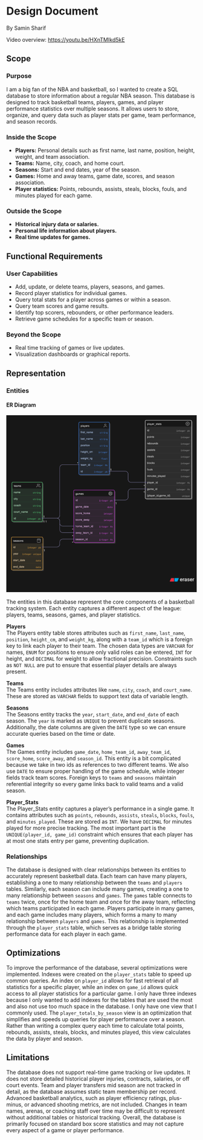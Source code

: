 # Design Document

By Samin Sharif

Video overview: https://youtu.be/HXnTMIkd5kE

## Scope

### Purpose

I am a big fan of the NBA and basketball, so I wanted to create a SQL database to store information about a regular NBA season. This database is designed to track basketball teams, players, games, and player performance statistics over multiple seasons. It allows users to store, organize, and query data such as player stats per game, team performance, and season records.

### Inside the Scope

- **Players:** Personal details such as first name, last name, position, height, weight, and team association.
- **Teams:** Name, city, coach, and home court.
- **Seasons:** Start and end dates, year of the season.
- **Games:** Home and away teams, game date, scores, and season association.
- **Player statistics:** Points, rebounds, assists, steals, blocks, fouls, and minutes played for each game.

### Outside the Scope

- **Historical injury data or salaries.**
- **Personal life information about players.**
- **Real time updates for games.**

## Functional Requirements

### User Capabilities

- Add, update, or delete teams, players, seasons, and games.
- Record player statistics for individual games.
- Query total stats for a player across games or within a season.
- Query team scores and game results.
- Identify top scorers, rebounders, or other performance leaders.
- Retrieve game schedules for a specific team or season.

### Beyond the Scope

- Real time tracking of games or live updates.
- Visualization dashboards or graphical reports.

## Representation

### Entities

#### ER Diagram

![ER Diagram](er-diagram.png)

The entities in this database represent the core components of a basketball tracking system. Each entity captures a different aspect of the league: players, teams, seasons, games, and player statistics.

**Players**  
The Players entity table stores attributes such as `first_name`, `last_name`, `position`, `height_cm`, and `weight_kg`, along with a `team_id` which is a foreign key to link each player to their team. The chosen data types are `VARCHAR` for names, `ENUM` for positions to ensure only valid roles can be entered, `INT` for height, and `DECIMAL` for weight to allow fractional precision. Constraints such as `NOT NULL` are put to ensure that essential player details are always present.

**Teams**  
The Teams entity includes attributes like `name`, `city`, `coach`, and `court_name`. These are stored as `VARCHAR` fields to support text data of variable length.

**Seasons**  
The Seasons entity tracks the `year`, `start_date`, and `end_date` of each season. The `year` is marked as `UNIQUE` to prevent duplicate seasons. Additionally, the date columns are given the `DATE` type so we can ensure accurate queries based on the time or date.

**Games**  
The Games entity includes `game_date`, `home_team_id`, `away_team_id`, `score_home`, `score_away`, and `season_id`. This entity is a bit complicated because we take in two ids as references to two different teams. We also use `DATE` to ensure proper handling of the game schedule, while integer fields track team scores. Foreign keys to `teams` and `seasons` maintain referential integrity so every game links back to valid teams and a valid season.

**Player_Stats**  
The Player_Stats entity captures a player’s performance in a single game. It contains attributes such as `points`, `rebounds`, `assists`, `steals`, `blocks`, `fouls`, and `minutes_played`. These are stored as `INT`. We have `DECIMAL` for minutes played for more precise tracking. The most important part is the `UNIQUE(player_id, game_id)` constraint which ensures that each player has at most one stats entry per game, preventing duplication.

### Relationships

The database is designed with clear relationships between its entities to accurately represent basketball data. Each team can have many players, establishing a one to many relationship between the `teams` and `players` tables. Similarly, each season can include many games, creating a one to many relationship between `seasons` and `games`. The `games` table connects to `teams` twice, once for the home team and once for the away team, reflecting which teams participated in each game. Players participate in many games, and each game includes many players, which forms a many to many relationship between `players` and `games`. This relationship is implemented through the `player_stats` table, which serves as a bridge table storing performance data for each player in each game.

## Optimizations

To improve the performance of the database, several optimizations were implemented. Indexes were created on the `player_stats` table to speed up common queries. An index on `player_id` allows for fast retrieval of all statistics for a specific player, while an index on `game_id` allows quick access to all player statistics for a particular game. I only have three indexes because I only wanted to add indexes for the tables that are used the most and also not use too much space in the database. I only have one view that I commonly used. The `player_totals_by_season` view is an optimization that simplifies and speeds up queries for player performance over a season. Rather than writing a complex query each time to calculate total points, rebounds, assists, steals, blocks, and minutes played, this view calculates the data by player and season.

## Limitations

The database does not support real-time game tracking or live updates. It does not store detailed historical player injuries, contracts, salaries, or off court events. Team and player transfers mid season are not tracked in detail, as the database assumes static team membership per record. Advanced basketball analytics, such as player efficiency ratings, plus-minus, or advanced shooting metrics, are not included. Changes in team names, arenas, or coaching staff over time may be difficult to represent without additional tables or historical tracking. Overall, the database is primarily focused on standard box score statistics and may not capture every aspect of a game or player performance.
